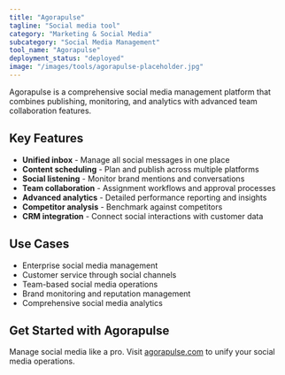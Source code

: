 ```yaml
---
title: "Agorapulse"
tagline: "Social media tool"
category: "Marketing & Social Media"
subcategory: "Social Media Management"
tool_name: "Agorapulse"
deployment_status: "deployed"
image: "/images/tools/agorapulse-placeholder.jpg"
---
```

Agorapulse is a comprehensive social media management platform that combines publishing, monitoring, and analytics with advanced team collaboration features.

## Key Features

- **Unified inbox** - Manage all social messages in one place
- **Content scheduling** - Plan and publish across multiple platforms
- **Social listening** - Monitor brand mentions and conversations
- **Team collaboration** - Assignment workflows and approval processes
- **Advanced analytics** - Detailed performance reporting and insights
- **Competitor analysis** - Benchmark against competitors
- **CRM integration** - Connect social interactions with customer data

## Use Cases

- Enterprise social media management
- Customer service through social channels
- Team-based social media operations
- Brand monitoring and reputation management
- Comprehensive social media analytics

## Get Started with Agorapulse

Manage social media like a pro. Visit [agorapulse.com](https://www.agorapulse.com) to unify your social media operations.
